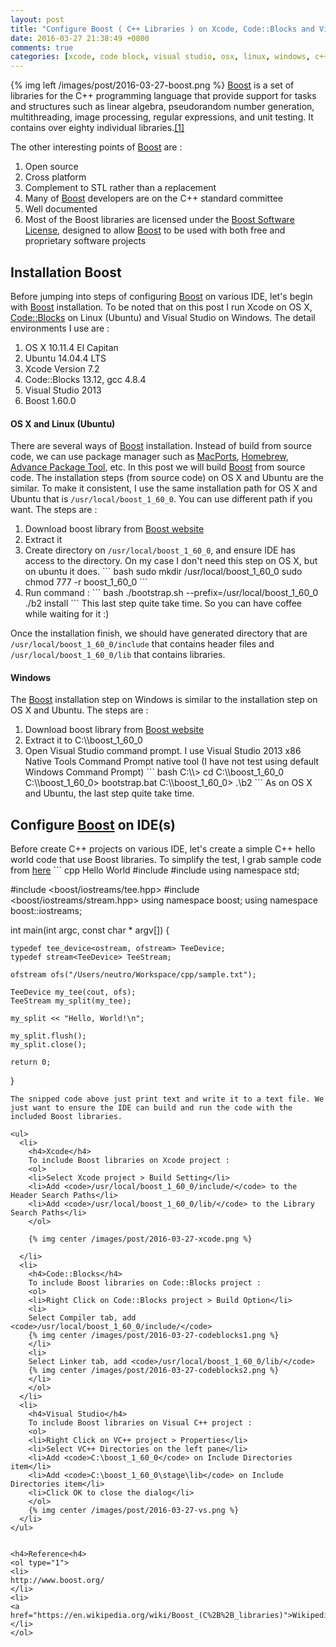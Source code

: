 ```yaml
---
layout: post
title: "Configure Boost ( C++ Libraries ) on Xcode, Code::Blocks and Visual Studio"
date: 2016-03-27 21:38:49 +0800
comments: true
categories: [xcode, code block, visual studio, osx, linux, windows, c++]
---
```


{% img left /images/post/2016-03-27-boost.png %}
<a href="http://www.boost.org/">Boost</a> is a set of libraries for the C++ programming language that provide support for tasks and structures such as linear algebra, pseudorandom number generation, multithreading, image processing, regular expressions, and unit testing. It contains over eighty individual libraries.<a href="https://en.wikipedia.org/wiki/Boost_(C%2B%2B_libraries)">[1]</a>

The other interesting points of <a href="http://www.boost.org/">Boost</a> are :
<ol>
<li>Open source</li>
<li>Cross platform</li>
<li>Complement to STL rather than a replacement</li>
<li>Many of <a href="http://www.boost.org/">Boost</a> developers are on the C++ standard committee</li>
<li>Well documented</li>
<li>Most of the Boost libraries are licensed under the <a href="https://en.wikipedia.org/wiki/Boost_(C%2B%2B_libraries)#License">Boost Software License</a>, designed to allow <a href="http://www.boost.org/">Boost</a> to be used with both free and proprietary software projects</li>
</ol>

<h2>Installation Boost</h2>
Before jumping into steps of configuring <a href="http://www.boost.org/">Boost</a> on various IDE, let's begin with <a href="http://www.boost.org/">Boost</a> installation. To be noted that on this post I run Xcode on OS X, <a href="http://www.codeblocks.org/">Code::Blocks</a>  on Linux (Ubuntu) and Visual Studio on Windows. The detail environments I use are :
<ol>
<li>OS X 10.11.4 El Capitan</li>
<li>Ubuntu 14.04.4 LTS</li>
<li>Xcode Version 7.2</li>
<li>Code::Blocks 13.12, gcc 4.8.4</li>
<li>Visual Studio 2013</li>
<li>Boost 1.60.0</li>
</ol>


<h4>OS X and Linux (Ubuntu)</h4>
There are several ways of <a href="http://www.boost.org/">Boost</a> installation. Instead of build from source code, we can use package manager such as <a href="https://www.macports.org/">MacPorts</a>, <a href="http://brew.sh/">Homebrew</a>, <a href="https://en.wikipedia.org/wiki/Advanced_Packaging_Tool">Advance Package Tool</a>, etc. In this post we will build <a href="http://www.boost.org/">Boost</a> from source code. The installation steps (from source code) on OS X and Ubuntu are the similar. To make it consistent, I use the same installation path for OS X and Ubuntu that is <code>/usr/local/boost_1_60_0</code>. You can use different path if you want. The steps are :
<ol>
<li>Download boost library from <a href="boost.org">Boost website</a></li>
<li>Extract it</li>
<li>Create directory on <code>/usr/local/boost_1_60_0</code>, and ensure IDE has access to the directory. On my case I don't need this step on OS X, but on ubuntu it does.
``` bash
sudo mkdir /usr/local/boost_1_60_0
sudo chmod 777 -r boost_1_60_0
```
</li>
<li>
Run command :
``` bash
./bootstrap.sh --prefix=/usr/local/boost_1_60_0
./b2 install
```
This last step quite take time. So you can have coffee while waiting for it :)
</li>
</ol>

Once the installation finish, we should have generated directory that are <code>/usr/local/boost_1_60_0/include</code> that contains header files and <code>/usr/local/boost_1_60_0/lib</code> that contains libraries.

<h4>Windows</h4>
The <a href="http://www.boost.org/">Boost</a> installation step on Windows is similar to the installation step on OS X and Ubuntu.
The steps are :
<ol>
<li>Download boost library from <a href="boost.org">Boost website</a></li>
<li>Extract it to C:\\boost_1_60_0 </li>
<li>Open Visual Studio command prompt. I use Visual Studio 2013 x86 Native Tools Command Prompt native tool (I have not test using default Windows Command Prompt)
``` bash
C:\\> cd C:\\boost_1_60_0
C:\\boost_1_60_0> bootstrap.bat
C:\\boost_1_60_0> .\b2
```
As on OS X and Ubuntu, the last step quite take time.
</li>
</ol>

<h2>Configure <a href="http://www.boost.org/">Boost</a> on IDE(s)</h2>
Before create C++ projects on various IDE, let's create a simple C++ hello world code that use Boost libraries. To simplify the test, I grab sample code from <a href="http://stackoverflow.com/questions/999120/c-hello-world-boost-tee-example-program">here</a>   
``` cpp Hello World
#include <iostream>
#include <fstream>
using namespace std;

#include <boost/iostreams/tee.hpp>
#include <boost/iostreams/stream.hpp>
using namespace boost;
using namespace boost::iostreams;

int main(int argc, const char * argv[]) {

    typedef tee_device<ostream, ofstream> TeeDevice;
    typedef stream<TeeDevice> TeeStream;

    ofstream ofs("/Users/neutro/Workspace/cpp/sample.txt");

    TeeDevice my_tee(cout, ofs);
    TeeStream my_split(my_tee);

    my_split << "Hello, World!\n";

    my_split.flush();
    my_split.close();

    return 0;
}
```
The snipped code above just print text and write it to a text file. We just want to ensure the IDE can build and run the code with the included Boost libraries.

<ul>
  <li>
    <h4>Xcode</h4>
    To include Boost libraries on Xcode project :
    <ol>
    <li>Select Xcode project > Build Setting</li>
    <li>Add <code>/usr/local/boost_1_60_0/include/</code> to the Header Search Paths</li>
    <li>Add <code>/usr/local/boost_1_60_0/lib/</code> to the Library Search Paths</li>
    </ol>

    {% img center /images/post/2016-03-27-xcode.png %}

  </li>
  <li>
    <h4>Code::Blocks</h4>
    To include Boost libraries on Code::Blocks project :
    <ol>
    <li>Right Click on Code::Blocks project > Build Option</li>
    <li>
    Select Compiler tab, add <code>/usr/local/boost_1_60_0/include/</code>
    {% img center /images/post/2016-03-27-codeblocks1.png %}
    </li>
    <li>
    Select Linker tab, add <code>/usr/local/boost_1_60_0/lib/</code>
    {% img center /images/post/2016-03-27-codeblocks2.png %}
    </li>
    </ol>
  </li>
  <li>
    <h4>Visual Studio</h4>
    To include Boost libraries on Visual C++ project :
    <ol>
    <li>Right Click on VC++ project > Properties</li>
    <li>Select VC++ Directories on the left pane</li>
    <li>Add <code>C:\boost_1_60_0</code> on Include Directories item</li>
    <li>Add <code>C:\boost_1_60_0\stage\lib</code> on Include Directories item</li>
    <li>Click OK to close the dialog</li>
    </ol>
    {% img center /images/post/2016-03-27-vs.png %}
  </li>
</ul>


<h4>Reference<h4>
<ol type="1">
<li>
http://www.boost.org/
</li>
<li>
<a href="https://en.wikipedia.org/wiki/Boost_(C%2B%2B_libraries)">Wikipedia</a>
</li>
</ol>
